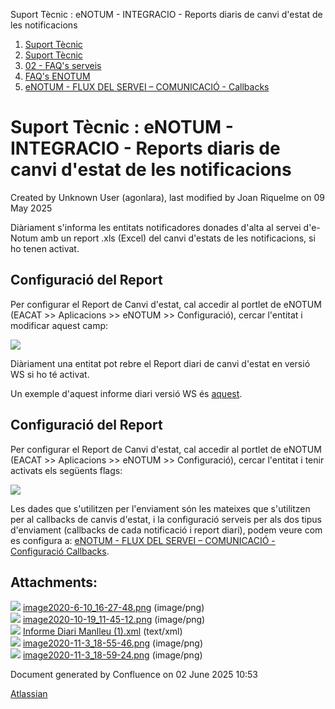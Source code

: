 Suport Tècnic : eNOTUM - INTEGRACIO - Reports diaris de canvi d'estat de les notificacions  

1.  [Suport Tècnic](index.html)
2.  [Suport Tècnic](13893782.html)
3.  [02 - FAQ's serveis](26313393.html)
4.  [FAQ's ENOTUM](28705561.html)
5.  [eNOTUM - FLUX DEL SERVEI – COMUNICACIÓ - Callbacks](36341203.html)

Suport Tècnic : eNOTUM - INTEGRACIO - Reports diaris de canvi d'estat de les notificacions
==========================================================================================

Created by Unknown User (agonlara), last modified by Joan Riquelme on 09 May 2025

Diàriament s'informa les entitats notificadores donades d'alta al servei d'e-Notum amb un report .xls (Excel) del canvi d'estats de les notificacions, si ho tenen activat.

Configuració del Report
-----------------------

Per configurar el Report de Canvi d'estat, cal accedir al portlet de eNOTUM (EACAT >> Aplicacions >> eNOTUM >> Configuració), cercar l'entitat i modificar aquest camp:

![](attachments/26313322/41519492.png)

  

Diàriament una entitat pot rebre el Report diari de canvi d'estat en versió WS si ho té activat.

Un exemple d'aquest informe diari versió WS és [aquest](attachments/26313322/41519753.xml).

Configuració del Report
-----------------------

Per configurar el Report de Canvi d'estat, cal accedir al portlet de eNOTUM (EACAT >> Aplicacions >> eNOTUM >> Configuració), cercar l'entitat i tenir activats els següents flags:

![](attachments/26313322/41519754.png)

Les dades que s'utilitzen per l'enviament són les mateixes que s'utilitzen per al callbacks de canvis d'estat, i la configuració serveis per als dos tipus d'enviament (callbacks de cada notificació i report diari), podem veure com es configura a: [eNOTUM - FLUX DEL SERVEI – COMUNICACIÓ - Configuració Callbacks](26313198.html).

  

Attachments:
------------

![](images/icons/bullet_blue.gif) [image2020-6-10\_16-27-48.png](attachments/26313322/41517609.png) (image/png)  
![](images/icons/bullet_blue.gif) [image2020-10-19\_11-45-12.png](attachments/26313322/41519492.png) (image/png)  
![](images/icons/bullet_blue.gif) [Informe Diari Manlleu (1).xml](attachments/26313322/41519753.xml) (text/xml)  
![](images/icons/bullet_blue.gif) [image2020-11-3\_18-55-46.png](attachments/26313322/41519754.png) (image/png)  
![](images/icons/bullet_blue.gif) [image2020-11-3\_18-59-24.png](attachments/26313322/41519755.png) (image/png)  

Document generated by Confluence on 02 June 2025 10:53

[Atlassian](http://www.atlassian.com/)